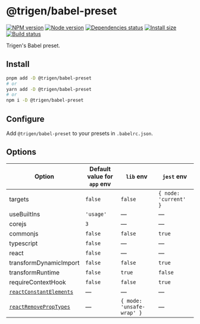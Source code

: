 # @trigen/babel-preset

[![NPM version][npm]][npm-url]
[![Node version][node]][node-url]
[![Dependencies status][deps]][deps-url]
[![Install size][size]][size-url]
[![Build status][build]][build-url]

[npm]: https://img.shields.io/npm/v/%40trigen/babel-preset.svg
[npm-url]: https://npmjs.com/package/@trigen/babel-preset

[node]: https://img.shields.io/node/v/%40trigen/babel-preset.svg
[node-url]: https://nodejs.org

[deps]: https://img.shields.io/librariesio/release/npm/@trigen/babel-preset
[deps-url]: https://libraries.io/npm/@trigen%2Fbabel-preset/tree

[size]: https://packagephobia.com/badge?p=@trigen/babel-preset
[size-url]: https://packagephobia.com/result?p=@trigen/babel-preset

[build]: https://img.shields.io/github/actions/workflow/status/TrigenSoftware/scripts/tests.yml?branch=main
[build-url]: https://github.com/TrigenSoftware/scripts/actions

Trigen's Babel preset.

## Install

```bash
pnpm add -D @trigen/babel-preset
# or
yarn add -D @trigen/babel-preset
# or
npm i -D @trigen/babel-preset
```

## Configure

Add `@trigen/babel-preset` to your presets in `.babelrc.json`.

## Options

| Option | Default value for `app` env | `lib` env | `jest` env |
|------|-----------------------------|-----------|------------|
| targets | `false` | `false` | `{ node: 'current' }` |
| useBuiltIns | `'usage'` | — | — |
| corejs | `3` | — | — |
| commonjs | `false` | `false` | `true` |
| typescript | `false` | — | — |
| react | `false` | — | — |
| transformDynamicImport | `false` | `false` | `true` |
| transformRuntime | `false` | `true` | `false` |
| requireContextHook | `false` | `false` | `true` |
| [`reactConstantElements`](https://babeljs.io/docs/en/next/babel-plugin-transform-react-constant-elements.html#options) | — | — | — |
| [`reactRemovePropTypes`](https://github.com/oliviertassinari/babel-plugin-transform-react-remove-prop-types#options) | — | `{ mode: 'unsafe-wrap' }` | — |
